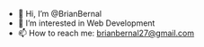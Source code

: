 - 👋 Hi, I’m @BrianBernal
- 👀 I’m interested in Web Development
- 📫 How to reach me: brianbernal27@gmail.com

<!---
BrianBernal/BrianBernal is a ✨ special ✨ repository because its `README.md` (this file) appears on your GitHub profile.
You can click the Preview link to take a look at your changes.
--->

